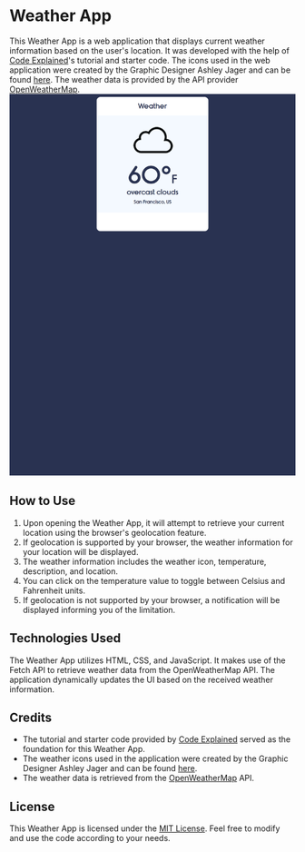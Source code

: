 # Weather App

This Weather App is a web application that displays current weather information based on the user's location. It was developed with the help of [Code Explained](https://www.youtube.com/@CodeExplained)'s tutorial and starter code. The icons used in the web application were created by the Graphic Designer Ashley Jager and can be found [here](https://github.com/manifestinteractive/weather-underground-icons). The weather data is provided by the API provider [OpenWeatherMap](http://www.OpenWeatherMap.org).
[![Alt Text](images/screenshot.png)](https://nickucla.github.io/Nicks-Weather-App/)

## How to Use

1. Upon opening the Weather App, it will attempt to retrieve your current location using the browser's geolocation feature.
2. If geolocation is supported by your browser, the weather information for your location will be displayed.
3. The weather information includes the weather icon, temperature, description, and location.
4. You can click on the temperature value to toggle between Celsius and Fahrenheit units.
5. If geolocation is not supported by your browser, a notification will be displayed informing you of the limitation.

## Technologies Used

The Weather App utilizes HTML, CSS, and JavaScript. It makes use of the Fetch API to retrieve weather data from the OpenWeatherMap API. The application dynamically updates the UI based on the received weather information.

## Credits

- The tutorial and starter code provided by [Code Explained](https://www.youtube.com/@CodeExplained) served as the foundation for this Weather App.
- The weather icons used in the application were created by the Graphic Designer Ashley Jager and can be found [here](https://github.com/manifestinteractive/weather-underground-icons).
- The weather data is retrieved from the [OpenWeatherMap](http://www.OpenWeatherMap.org) API.

## License

This Weather App is licensed under the [MIT License](LICENSE). Feel free to modify and use the code according to your needs.

